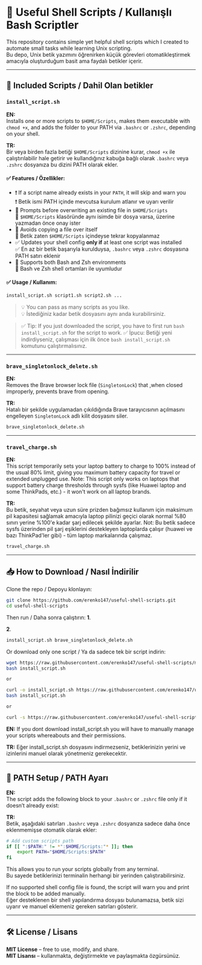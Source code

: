 # 🧰 Useful Shell Scripts / Kullanışlı Bash Scriptler

This repository contains simple yet helpful shell scripts which I created to automate small tasks while learning Unix scripting.  
Bu depo, Unix betik yazımını öğrenirken küçük görevleri otomatikleştirmek amacıyla oluşturduğum basit ama faydalı betikler içerir.

---

## 📜 Included Scripts / Dahil Olan betikler

### `install_script.sh`

**EN:**  
Installs one or more scripts to `$HOME/Scripts`, makes them executable with `chmod +x`, and adds the folder to your PATH via `.bashrc` or `.zshrc`, depending on your shell.

**TR:**  
Bir veya birden fazla betiği `$HOME/Scripts` dizinine kurar, `chmod +x` ile çalıştırılabilir hale getirir ve kullandığınız kabuğa bağlı olarak `.bashrc` veya `.zshrc` dosyanıza bu dizini PATH olarak ekler.

#### ✅ Features / Özellikler:

- ❗ If a script name already exists in your `PATH`, it will skip and warn you  
  ❗ Betik ismi PATH içinde mevcutsa kurulum atlanır ve uyarı verilir
- 🔄 Prompts before overwriting an existing file in `$HOME/Scripts`  
  🔄 `$HOME/Scripts` klasöründe aynı isimde bir dosya varsa, üzerine yazmadan önce onay ister
- 🛑 Avoids copying a file over itself  
  🛑 Betik zaten `$HOME/Scripts` içindeyse tekrar kopyalanmaz
- ✅ Updates your shell config **only if** at least one script was installed  
  ✅ En az bir betik başarıyla kurulduysa, `.bashrc` veya `.zshrc` dosyasına PATH satırı eklenir
- 🐚 Supports both Bash and Zsh environments  
  🐚 Bash ve Zsh shell ortamları ile uyumludur

#### ✅ Usage / Kullanım:

```bash
install_script.sh script1.sh script2.sh ...
```

> 💡 You can pass as many scripts as you like.  
> 💡 İstediğiniz kadar betik dosyasını aynı anda kurabilirsiniz.

> ✅ Tip: If you just downloaded the script, you have to first run `bash install_script.sh` for the script to work.
> ✅ İpucu: Betiği yeni indirdiyseniz, çalışması için ilk önce `bash install_script.sh` komutunu çalıştırmalısınız.  
> 

---

### `brave_singletonlock_delete.sh`

**EN:**  
Removes the Brave browser lock file (`SingletonLock`) that ,when closed improperly, prevents brave from opening.

**TR:**  
Hatalı bir şekilde uygulamadan çıkıldığında Brave tarayıcısının açılmasını engelleyen `SingletonLock` adlı kilit dosyasını siler.

```bash
brave_singletonlock_delete.sh
```

---


### `travel_charge.sh`

**EN:**  
This script temporarily sets your laptop battery to charge to 100% instead of the usual 80% limit, giving you maximum battery capacity for travel or extended unplugged use. 
Note: This script only works on laptops that support battery charge thresholds through sysfs (like Huawei laptop and some ThinkPads, etc.) - it won't work on all laptop brands.

**TR:**  
Bu betik, seyahat veya uzun süre prizden bağımsız kullanım için maksimum pil kapasitesi sağlamak amacıyla laptop pilinizi geçici olarak normal %80 sınırı yerine %100'e kadar şarj edilecek şekilde ayarlar. 
Not: Bu betik sadece sysfs üzerinden pil şarj eşiklerini destekleyen laptoplarda çalışır (huawei ve bazı ThinkPad'ler gibi) - tüm laptop markalarında çalışmaz.

```bash
travel_charge.sh
```

---

## 📥 How to Download / Nasıl İndirilir

Clone the repo / Depoyu klonlayın:

```bash
git clone https://github.com/erenko147/useful-shell-scripts.git
cd useful-shell-scripts
```

Then run / Daha sonra çalıştırın:
**1**.


**2**.
```bash
install_script.sh brave_singletonlock_delete.sh
```

Or download only one script / Ya da sadece tek bir script indirin:

```bash
wget https://raw.githubusercontent.com/erenko147/useful-shell-scripts/main/install_script.sh
bash install_script.sh

or

curl -o install_script.sh https://raw.githubusercontent.com/erenko147/useful-shell-scripts/main/install_script.sh
bash install_script.sh

or

curl -s https://raw.githubusercontent.com/erenko147/useful-shell-scripts/main/install_script.sh | bash
```

**EN:**
If you dont download install_script.sh you will have to manually manage your scripts whereabouts and their permissions. 

**TR:**
Eğer install_script.sh dosyasını indirmezseniz, betiklerinizin yerini ve izinlerini manuel olarak yönetmeniz gerekecektir.

---

## 🧠 PATH Setup / PATH Ayarı

**EN:**  
The script adds the following block to your `.bashrc` or `.zshrc` file only if it doesn’t already exist:

**TR:**  
Betik, aşağıdaki satırları `.bashrc` veya `.zshrc` dosyanıza sadece daha önce eklenmemişse otomatik olarak ekler:

```bash
# Add custom scripts path
if [[ ":$PATH:" != *":$HOME/Scripts:"* ]]; then
    export PATH="$HOME/Scripts:$PATH"
fi
```

This allows you to run your scripts globally from any terminal.  
Bu sayede betiklerinizi terminalin herhangi bir yerinden çalıştırabilirsiniz.

If no supported shell config file is found, the script will warn you and print the block to be added manually.  
Eğer desteklenen bir shell yapılandırma dosyası bulunamazsa, betik sizi uyarır ve manuel eklemeniz gereken satırları gösterir.

---

## 🛠️ License / Lisans

**MIT License** – free to use, modify, and share.  
**MIT Lisansı** – kullanmakta, değiştirmekte ve paylaşmakta özgürsünüz.
